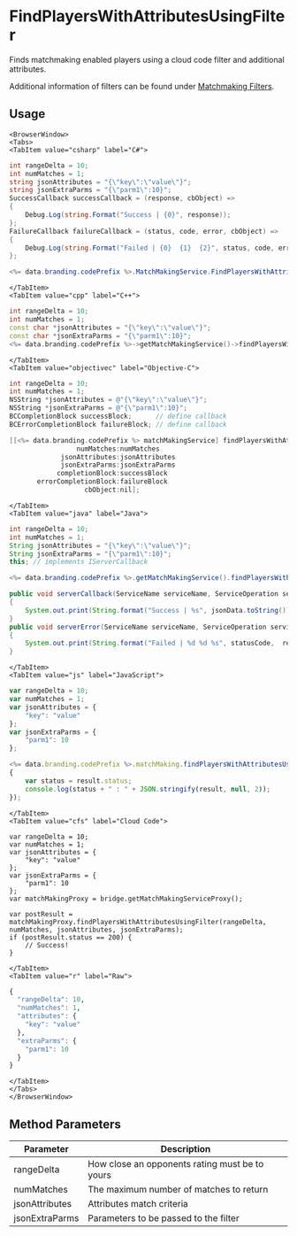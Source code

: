 # FindPlayersWithAttributesUsingFilter

Finds matchmaking enabled players using a cloud code filter and additional attributes.

Additional information of filters can be found under [Matchmaking Filters](/api/capi/matchmaking/#matchmaking-filters).

<PartialServop service_name="matchMaking" operation_name="FIND_PLAYERS_USING_FILTER" />

## Usage

```mdx-code-block
<BrowserWindow>
<Tabs>
<TabItem value="csharp" label="C#">
```

```csharp
int rangeDelta = 10;
int numMatches = 1;
string jsonAttributes = "{\"key\":\"value\"}";
string jsonExtraParms = "{\"parm1\":10}";
SuccessCallback successCallback = (response, cbObject) =>
{
    Debug.Log(string.Format("Success | {0}", response));
};
FailureCallback failureCallback = (status, code, error, cbObject) =>
{
    Debug.Log(string.Format("Failed | {0}  {1}  {2}", status, code, error));
};

<%= data.branding.codePrefix %>.MatchMakingService.FindPlayersWithAttributesUsingFilter(rangeDelta, numMatches, jsonAttributes, jsonExtraParms, successCallback, failureCallback);
```

```mdx-code-block
</TabItem>
<TabItem value="cpp" label="C++">
```

```cpp
int rangeDelta = 10;
int numMatches = 1;
const char *jsonAttributes = "{\"key\":\"value\"}";
const char *jsonExtraParms = "{\"parm1\":10}";
<%= data.branding.codePrefix %>->getMatchMakingService()->findPlayersWithAttributesUsingFilter(rangeDelta, numMatches, jsonAttributes, jsonExtraParms, this);
```

```mdx-code-block
</TabItem>
<TabItem value="objectivec" label="Objective-C">
```

```objectivec
int rangeDelta = 10;
int numMatches = 1;
NSString *jsonAttributes = @"{\"key\":\"value\"}";
NSString *jsonExtraParms = @"{\"parm1\":10}";
BCCompletionBlock successBlock;      // define callback
BCErrorCompletionBlock failureBlock; // define callback

[[<%= data.branding.codePrefix %> matchMakingService] findPlayersWithAttributesUsingFilter:rangeDelta
                 numMatches:numMatches
             jsonAttributes:jsonAttributes
             jsonExtraParms:jsonExtraParms
            completionBlock:successBlock
       errorCompletionBlock:failureBlock
                   cbObject:nil];
```

```mdx-code-block
</TabItem>
<TabItem value="java" label="Java">
```

```java
int rangeDelta = 10;
int numMatches = 1;
String jsonAttributes = "{\"key\":\"value\"}";
String jsonExtraParms = "{\"parm1\":10}";
this; // implements IServerCallback

<%= data.branding.codePrefix %>.getMatchMakingService().findPlayersWithAttributesUsingFilter(rangeDelta, numMatches, jsonAttributes, jsonExtraParms, this);

public void serverCallback(ServiceName serviceName, ServiceOperation serviceOperation, JSONObject jsonData)
{
    System.out.print(String.format("Success | %s", jsonData.toString()));
}
public void serverError(ServiceName serviceName, ServiceOperation serviceOperation, int statusCode, int reasonCode, String jsonError)
{
    System.out.print(String.format("Failed | %d %d %s", statusCode,  reasonCode, jsonError.toString()));
}
```

```mdx-code-block
</TabItem>
<TabItem value="js" label="JavaScript">
```

```javascript
var rangeDelta = 10;
var numMatches = 1;
var jsonAttributes = {
    "key": "value"
};
var jsonExtraParms = {
    "parm1": 10
};

<%= data.branding.codePrefix %>.matchMaking.findPlayersWithAttributesUsingFilter(rangeDelta, numMatches, jsonAttributes, jsonExtraParms, result =>
{
	var status = result.status;
	console.log(status + " : " + JSON.stringify(result, null, 2));
});
```

```mdx-code-block
</TabItem>
<TabItem value="cfs" label="Cloud Code">
```

```cfscript
var rangeDelta = 10;
var numMatches = 1;
var jsonAttributes = {
    "key": "value"
};
var jsonExtraParms = {
    "parm1": 10
};
var matchMakingProxy = bridge.getMatchMakingServiceProxy();

var postResult = matchMakingProxy.findPlayersWithAttributesUsingFilter(rangeDelta, numMatches, jsonAttributes, jsonExtraParms);
if (postResult.status == 200) {
    // Success!
}
```

```mdx-code-block
</TabItem>
<TabItem value="r" label="Raw">
```

```r
{
  "rangeDelta": 10,
  "numMatches": 1,
  "attributes": {
    "key": "value"
  },
  "extraParms": {
    "parm1": 10
  }
}
```

```mdx-code-block
</TabItem>
</Tabs>
</BrowserWindow>
```

## Method Parameters
Parameter | Description
--------- | -----------
rangeDelta | How close an opponents rating must be to yours
numMatches | The maximum number of matches to return
jsonAttributes | Attributes match criteria
jsonExtraParms | Parameters to be passed to the filter


